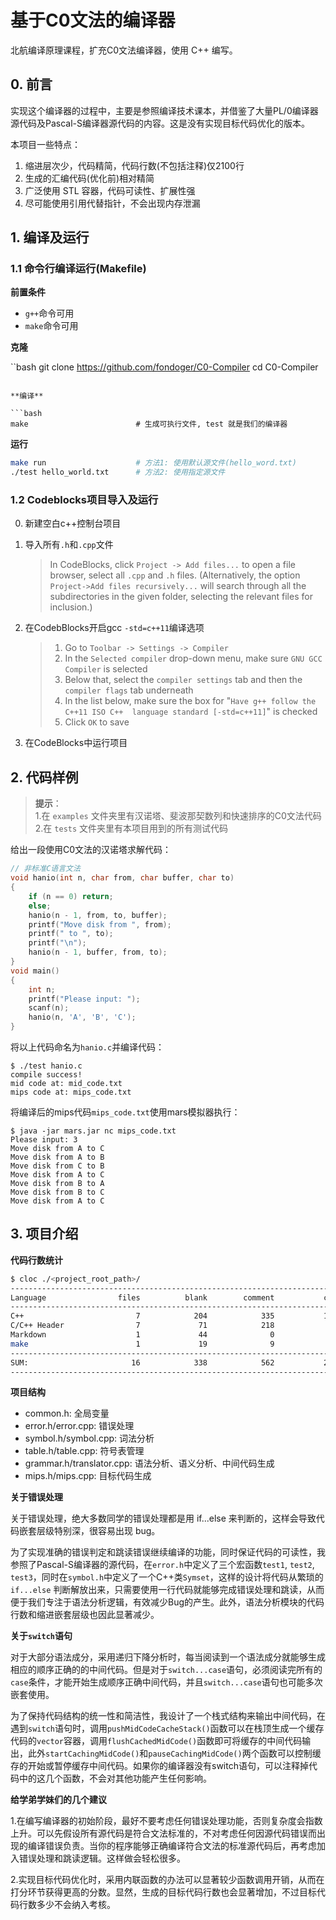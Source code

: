 # 基于C0文法的编译器

北航编译原理课程，扩充C0文法编译器，使用 C++ 编写。

## 0. 前言

实现这个编译器的过程中，主要是参照编译技术课本，并借鉴了大量PL/0编译器源代码及Pascal-S编译器源代码的内容。这是没有实现目标代码优化的版本。

本项目一些特点：

1. 缩进层次少，代码精简，代码行数(不包括注释)仅2100行
2. 生成的汇编代码(优化前)相对精简
3. 广泛使用 STL 容器，代码可读性、扩展性强
4. 尽可能使用引用代替指针，不会出现内存泄漏

## 1. 编译及运行

### 1.1 命令行编译运行(Makefile)

**前置条件**

* `g++`命令可用
* `make`命令可用

**克隆**

``bash
git clone https://github.com/fondoger/C0-Compiler
cd C0-Compiler
```

**编译**

```bash
make                        # 生成可执行文件, test 就是我们的编译器
```

**运行**

```bash
make run                    # 方法1: 使用默认源文件(hello_word.txt)
./test hello_world.txt      # 方法2: 使用指定源文件
```



### 1.2 Codeblocks项目导入及运行

0. 新建空白c++控制台项目

1. 导入所有`.h`和`.cpp`文件
    > In CodeBlocks, click `Project -> Add files...` to open a file browser, select all `.cpp` and `.h` files. (Alternatively, the option `Project->Add files recursively...` will search through all the subdirectories in the given folder, selecting the relevant files for inclusion.) 

2. 在CodebBlocks开启gcc `-std=c++11`编译选项
    > 1. Go to  `Toolbar -> Settings -> Compiler`
    > 2. In the `Selected compiler` drop-down menu, make sure `GNU GCC Compiler` is selected
    > 3. Below that, select the `compiler settings` tab and then the `compiler flags` tab underneath
    > 4. In the list below, make sure the box for "`Have g++ follow the C++11 ISO C++  language standard [-std=c++11]`" is checked
    > 5. Click `OK` to save

3. 在CodeBlocks中运行项目

## 2. 代码样例

> **提示**：<br>
> 1.在 `examples` 文件夹里有汉诺塔、斐波那契数列和快速排序的C0文法代码<br>
> 2.在 `tests` 文件夹里有本项目用到的所有测试代码

给出一段使用C0文法的汉诺塔求解代码：

```c
// 非标准C语言文法
void hanio(int n, char from, char buffer, char to)
{
    if (n == 0) return;
    else;
    hanio(n - 1, from, to, buffer);
    printf("Move disk from ", from);
    printf(" to ", to);
    printf("\n");
    hanio(n - 1, buffer, from, to);
}
void main()
{
    int n;
    printf("Please input: ");
    scanf(n);
    hanio(n, 'A', 'B', 'C');
}
```

将以上代码命名为`hanio.c`并编译代码：
```
$ ./test hanio.c
compile success!
mid code at: mid_code.txt
mips code at: mips_code.txt
```

将编译后的mips代码`mips_code.txt`使用mars模拟器执行：

```
$ java -jar mars.jar nc mips_code.txt
Please input: 3
Move disk from A to C
Move disk from A to B
Move disk from C to B
Move disk from A to C
Move disk from B to A
Move disk from B to C
Move disk from A to C
```

## 3. 项目介绍

**代码行数统计**

```bash
$ cloc ./<project_root_path>/
--------------------------------------------------------------------------
Language                files          blank        comment           code
--------------------------------------------------------------------------
C++                         7            204            335           1925
C/C++ Header                7             71            218            307
Markdown                    1             44              0             94
make                        1             19              9             21
--------------------------------------------------------------------------
SUM:                       16            338            562           2347
--------------------------------------------------------------------------
```

**项目结构**


* common.h: 全局变量
* error.h/error.cpp: 错误处理
* symbol.h/symbol.cpp: 词法分析
* table.h/table.cpp: 符号表管理
* grammar.h/translator.cpp: 语法分析、语义分析、中间代码生成
* mips.h/mips.cpp: 目标代码生成

**关于错误处理**

关于错误处理，绝大多数同学的错误处理都是用 if...else 来判断的，这样会导致代码嵌套层级特别深，很容易出现 bug。

为了实现准确的错误判定和跳读错误继续编译的功能，同时保证代码的可读性，我参照了Pascal-S编译器的源代码，在`error.h`中定义了三个宏函数`test1`, `test2`, `test3`，同时在`symbol.h`中定义了一个C++类`Symset`，这样的设计将代码从繁琐的 `if...else` 判断解放出来，只需要使用一行代码就能够完成错误处理和跳读，从而便于我们专注于语法分析逻辑，有效减少Bug的产生。此外，语法分析模块的代码行数和缩进嵌套层级也因此显著减少。

**关于`switch`语句**

对于大部分语法成分，采用递归下降分析时，每当阅读到一个语法成分就能够生成相应的顺序正确的的中间代码。但是对于`switch...case`语句，必须阅读完所有的`case`条件，才能开始生成顺序正确中间代码，并且`switch...case`语句也可能多次嵌套使用。

为了保持代码结构的统一性和简洁性，我设计了一个栈式结构来输出中间代码，在遇到`switch`语句时，调用`pushMidCodeCacheStack()`函数可以在栈顶生成一个缓存代码的`vector`容器，调用`flushCachedMidCode()`函数即可将缓存的中间代码输出，此外`startCachingMidCode()`和`pauseCachingMidCode()`两个函数可以控制缓存的开始或暂停缓存中间代码。如果你的编译器没有switch语句，可以注释掉代码中的这几个函数，不会对其他功能产生任何影响。

**给学弟学妹们的几个建议**

1.在编写编译器的初始阶段，最好不要考虑任何错误处理功能，否则复杂度会指数上升。可以先假设所有源代码是符合文法标准的，不对考虑任何因源代码错误而出现的编译错误负责。当你的程序能够正确编译符合文法的标准源代码后，再考虑加入错误处理和跳读逻辑。这样做会轻松很多。

2.实现目标代码优化时，采用内联函数的办法可以显著较少函数调用开销，从而在打分环节获得更高的分数。显然，生成的目标代码行数也会显著增加，不过目标代码行数多少不会纳入考核。


